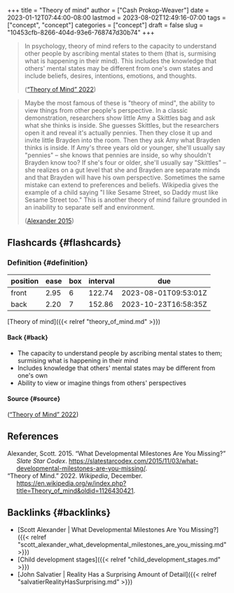+++
title = "Theory of mind"
author = ["Cash Prokop-Weaver"]
date = 2023-01-12T07:44:00-08:00
lastmod = 2023-08-02T12:49:16-07:00
tags = ["concept", "concept"]
categories = ["concept"]
draft = false
slug = "10453cfb-8266-404d-93e6-768747d30b74"
+++

> In psychology, theory of mind refers to the capacity to understand other people by ascribing mental states to them (that is, surmising what is happening in their mind). This includes the knowledge that others' mental states may be different from one's own states and include beliefs, desires, intentions, emotions, and thoughts.
>
> (<a href="#citeproc_bib_item_2">“Theory of Mind” 2022</a>)

<!--quoteend-->

> Maybe the most famous of these is "theory of mind", the ability to view things from other people's perspective. In a classic demonstration, researchers show little Amy a Skittles bag and ask what she thinks is inside. She guesses Skittles, but the researchers open it and reveal it's actually pennies. Then they close it up and invite little Brayden into the room. Then they ask Amy what Brayden thinks is inside. If Amy's three years old or younger, she'll usually say "pennies" – she knows that pennies are inside, so why shouldn't Brayden know too? If she's four or older, she'll usually say "Skittles" – she realizes on a gut level that she and Brayden are separate minds and that Brayden will have his own perspective. Sometimes the same mistake can extend to preferences and beliefs. Wikipedia gives the example of a child saying "I like Sesame Street, so Daddy must like Sesame Street too." This is another theory of mind failure grounded in an inability to separate self and environment.
>
> (<a href="#citeproc_bib_item_1">Alexander 2015</a>)


## Flashcards {#flashcards}


### Definition {#definition}

| position | ease | box | interval | due                  |
|----------|------|-----|----------|----------------------|
| front    | 2.95 | 6   | 122.74   | 2023-08-01T09:53:01Z |
| back     | 2.20 | 7   | 152.86   | 2023-10-23T16:58:35Z |

[Theory of mind]({{< relref "theory_of_mind.md" >}})


#### Back {#back}

-   The capacity to understand people by ascribing mental states to them; surmising what is happening in their mind
-   Includes knowledge that others' mental states may be different from one's own
-   Ability to view or imagine things from others' perspectives


#### Source {#source}

(<a href="#citeproc_bib_item_2">“Theory of Mind” 2022</a>)

## References

<style>.csl-entry{text-indent: -1.5em; margin-left: 1.5em;}</style><div class="csl-bib-body">
  <div class="csl-entry"><a id="citeproc_bib_item_1"></a>Alexander, Scott. 2015. “What Developmental Milestones Are You Missing?” <i>Slate Star Codex</i>. <a href="https://slatestarcodex.com/2015/11/03/what-developmental-milestones-are-you-missing/">https://slatestarcodex.com/2015/11/03/what-developmental-milestones-are-you-missing/</a>.</div>
  <div class="csl-entry"><a id="citeproc_bib_item_2"></a>“Theory of Mind.” 2022. <i>Wikipedia</i>, December. <a href="https://en.wikipedia.org/w/index.php?title=Theory_of_mind&oldid=1126430421">https://en.wikipedia.org/w/index.php?title=Theory_of_mind&#38;oldid=1126430421</a>.</div>
</div>


## Backlinks {#backlinks}

-   [Scott Alexander | What Developmental Milestones Are You Missing?]({{< relref "scott_alexander_what_developmental_milestones_are_you_missing.md" >}})
-   [Child development stages]({{< relref "child_development_stages.md" >}})
-   [John Salvatier | Reality Has a Surprising Amount of Detail]({{< relref "salvatierRealityHasSurprising.md" >}})
